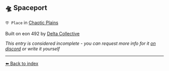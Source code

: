 ## 🛸 Spaceport

`🪧 Place` in [Chaotic Plains](https://zeithalt.github.io/r/chaotic_plains.html)

Built on eon 492 by [Delta Collective](https://zeithalt.github.io/r/delta_collective.html)

_This entry is considered incomplete - you can request more info for it [on discord](<https://discord.com/channels/562910943848169472/1173922660489633802>) or write it yourself_


----------
[⬅️ Back to index](/index.md#6690_s)